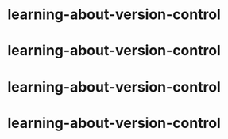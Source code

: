 # learning-about-version-control
# learning-about-version-control
# learning-about-version-control
# learning-about-version-control

